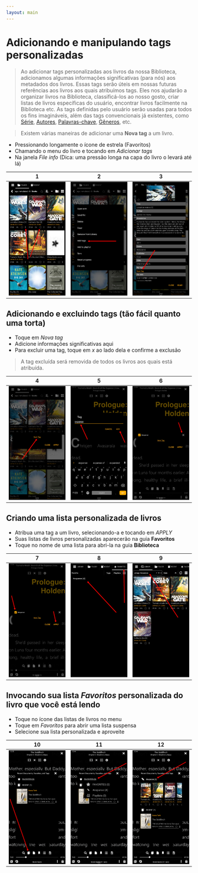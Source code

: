 ```yaml
---
layout: main
---
```


# Adicionando e manipulando tags personalizadas

> Ao adicionar tags personalizadas aos livros da nossa Biblioteca, adicionamos algumas informações significativas (para nós) aos metadados dos livros. Essas tags serão úteis em nossas futuras referências aos livros aos quais atribuímos tags. Eles nos ajudarão a organizar livros na Biblioteca, classificá-los ao nosso gosto, criar listas de livros específicas do usuário, encontrar livros facilmente na Biblioteca etc.
> As tags definidas pelo usuário serão usadas para todos os fins imagináveis, além das tags convencionais já existentes, como [Série](), [Autores](), [Palavras-chave](), [Gêneros](), etc.

> Existem várias maneiras de adicionar uma **Nova tag** a um livro.

* Pressionando longamente o ícone de estrela (Favoritos)
* Chamando o menu do livro e tocando em _Adicionar tags_
* Na janela _File info_ (Dica: uma pressão longa na capa do livro o levará até lá)

|1|2|3|
|-|-|-|
|![](1.png)|![](2.png)|![](3.png)|

## Adicionando e excluindo tags (tão fácil quanto uma torta)

* Toque em _Nova tag_
* Adicione informações significativas aqui
* Para excluir uma tag, toque em _x_ ao lado dela e confirme a exclusão
> A tag excluída será removida de todos os livros aos quais está atribuída.

|4|5|6|
|-|-|-|
|![](4.png)|![](5.png)|![](6.png)|

## Criando uma lista personalizada de livros

* Atribua uma tag a um livro, selecionando-a e tocando em _APPLY_
* Suas listas de livros personalizadas aparecerão na guia **Favoritos**
* Toque no nome de uma lista para abri-la na guia **Biblioteca**

|7|8|9|
|-|-|-|
|![](7.png)|![](8.png)|![](9.png)|

## Invocando sua lista _Favoritos_ personalizada do livro que você está lendo

* Toque no ícone das listas de livros no menu
* Toque em _Favoritos_ para abrir uma lista suspensa
* Selecione sua lista personalizada e aproveite

|10|11|12|
|-|-|-|
|![](10.png)|![](11.png)|![](12.png)|
